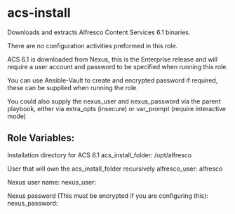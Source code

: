 acs-install
===

Downloads and extracts Alfresco Content Services 6.1 binaries.

There are no configuration activities preformed in this role.

ACS 6.1 is downloaded from Nexus, this is the Enterprise release and will require a user account and password to be specified when running this role.

You can use Ansible-Vault to create and encrypted password if required, these can be supplied when running the role.

You could also supply the nexus_user and nexus_password via the parent playbook, either via extra_opts (insecure) or var_prompt (require interactive mode)

Role Variables:
---

Installation directory for ACS 6.1
    acs_install_folder: /opt/alfresco

User that will own the acs_install_folder recursively
    alfresco_user: alfresco

Nexus user name:
    nexus_user:

Nexus password (This must be encrypted if you are configuring this):
    nexus_password:

